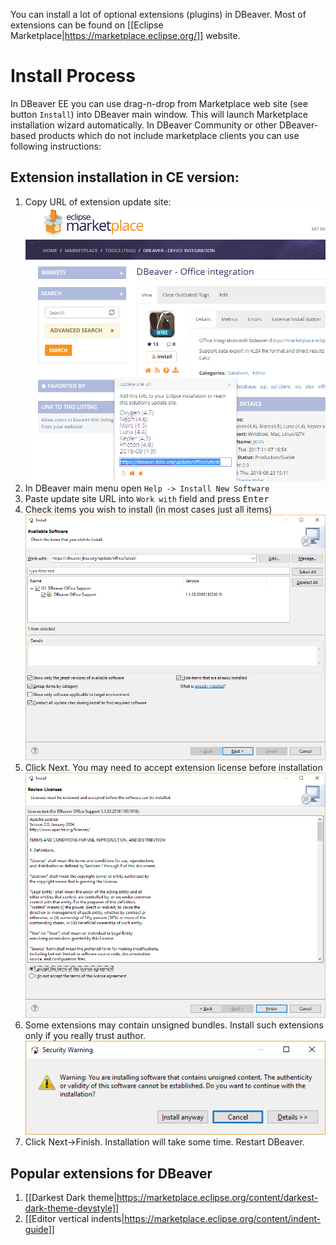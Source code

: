 You can install a lot of optional extensions (plugins) in DBeaver.
Most of extensions can be found on [[Eclipse Marketplace|https://marketplace.eclipse.org/]] website.

# Install Process

In DBeaver EE you can use drag-n-drop from Marketplace web site (see button `Install`) into DBeaver main window. This will launch Marketplace installation wizard automatically.
In DBeaver Community or other DBeaver-based products which do not include marketplace clients you can use following instructions:

## Extension installation in CE version:

1. Copy URL of extension update site:
![](images/marketplace/copy-p2-url.png)
1. In DBeaver main menu open `Help -> Install New Software`
1. Paste update site URL into `Work with` field and press <kbd>Enter</kbd>
1. Check items you wish to install (in most cases just all items)
![](images/marketplace/install-new-software.png)
1. Click Next. You may need to accept extension license before installation
![](images/marketplace/accept-license.png)
1. Some extensions may contain unsigned bundles. Install such extensions only if you really trust author.
![](images/marketplace/unisgned-bundles.png)
1. Click Next->Finish. Installation will take some time. Restart DBeaver.

## Popular extensions for DBeaver

1. [[Darkest Dark theme|https://marketplace.eclipse.org/content/darkest-dark-theme-devstyle]]
1. [[Editor vertical indents|https://marketplace.eclipse.org/content/indent-guide]]
